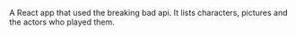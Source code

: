 A React app that used the breaking bad api.
It lists characters, pictures and the actors who played them.
